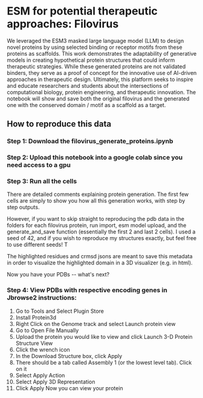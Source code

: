 # ESM for potential therapeutic approaches: Filovirus
We leveraged the ESM3 masked large language model (LLM) to design novel proteins by using selected binding or receptor motifs from these proteins as scaffolds. This work demonstrates the adaptability of generative  models in creating hypothetical protein structures that could inform therapeutic strategies. While these generated proteins are not validated binders, they serve as a proof of concept for the innovative use of AI-driven approaches in therapeutic design. Ultimately, this platform seeks to inspire and educate researchers and students about the intersections of computational biology, protein engineering, and therapeutic innovation. The notebook will show and save both the original filovirus and the generated one with the conserved domain / motif as a scaffold as a target. 

## How to reproduce this data
### Step 1: Download the filovirus_generate_proteins.ipynb

### Step 2: Upload this notebook into a google colab since you need access to a gpu

### Step 3: Run all the cells
There are detailed comments explaining protein generation. The first few cells are simply to show you how all this generation works, with step by step outputs. 

However, if you want to skip straight to reproducing the pdb data in the folders for each filovirus protein, run import, esm model upload, and the generate_and_save function (essentially 
the first 2 and last 2 cells). I used a seed of 42, and if you wish to reproduce my structures exactly, but feel free to use different seeds! T

The highlighted residues and crmsd jsons are meant to save this metadata in order to visualize the highlighted domain in a 3D visualizer (e.g. in html). 

Now you have your PDBs -- what's next? 

### Step 4: View PDBs with respective encoding genes in Jbrowse2 instructions: 

1. Go to Tools and Select Plugin Store
2. Install Protein3d
3. Right Click on the Genome track and select Launch protein view
4. Go to Open File Manually
5. Upload the protein you would like to view and click Launch 3-D Protein Structure View
6. Click the wrench icon
7. In the Download Structure box, click Apply
8. There should be a tab called Assembly 1 (or the lowest level tab). Click on it
9. Select Apply Action
10. Select Apply 3D Representation
11. Click Apply
Now you can view your protein
